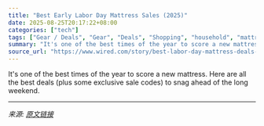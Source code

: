 ```yaml
---
title: "Best Early Labor Day Mattress Sales (2025)"
date: 2025-08-25T20:17:22+08:00
categories: ["tech"]
tags: ["Gear / Deals", "Gear", "Deals", "Shopping", "household", "mattresses", "Sleep"]
summary: "It's one of the best times of the year to score a new mattress. Here are all the best deals (plus some exclusive sale codes) to snag ahead of the long weekend."
source_url: "https://www.wired.com/story/best-labor-day-mattress-deals-2025/"
---
```


It's one of the best times of the year to score a new mattress. Here are all the best deals (plus some exclusive sale codes) to snag ahead of the long weekend.

---

*来源: [原文链接](https://www.wired.com/story/best-labor-day-mattress-deals-2025/)*
